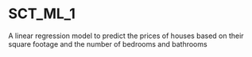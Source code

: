 # SCT_ML_1
A linear regression model to predict the prices of houses based on their square footage and the number of bedrooms and bathrooms
